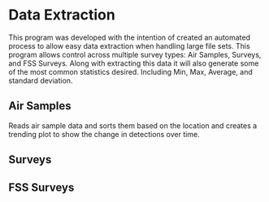 # Data Extraction

This program was developed with the intention of created an automated process to allow easy data extraction when handling large file sets. This program allows control across multiple survey types: Air Samples, Surveys, and FSS Surveys. Along with extracting this data it will also generate some of the most common statistics desired. Including Min, Max, Average, and standard deviation.

## Air Samples
Reads air sample data and sorts them based on the location and creates a trending plot to show the change in detections over time.


## Surveys

## FSS Surveys
